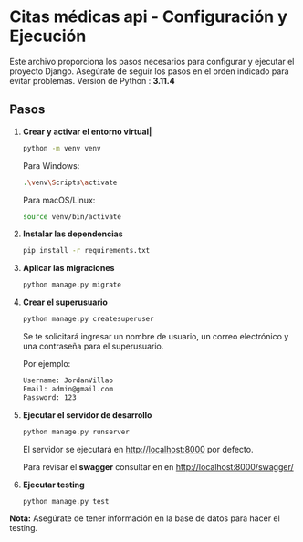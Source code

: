 # Citas médicas api - Configuración y Ejecución

Este archivo proporciona los pasos necesarios para configurar y ejecutar el proyecto Django. Asegúrate de seguir los pasos en el orden indicado para evitar problemas.
Version de Python : **3.11.4**
## Pasos

1. **Crear y activar el entorno virtual|**

   ```bash
   python -m venv venv
   ```
   Para Windows:
   ```bash
   .\venv\Scripts\activate
   ```
   Para macOS/Linux:
   ```bash
   source venv/bin/activate
   ```
2. **Instalar las dependencias**
   ```bash
   pip install -r requirements.txt
   ```
4. **Aplicar las migraciones**
   ```bash
   python manage.py migrate
   ```
5. **Crear el superusuario**
   ```bash
   python manage.py createsuperuser
   ```
   Se te solicitará ingresar un nombre de usuario, un correo electrónico y una contraseña para el superusuario.

   Por ejemplo:
   ```txt
   Username: JordanVillao
   Email: admin@gmail.com
   Password: 123
   ```
6. **Ejecutar el servidor de desarrollo**
   ```bash
   python manage.py runserver
   ```
   El servidor se ejecutará en [http://localhost:8000](http://localhost:8000) por defecto.

   Para revisar el **swagger** consultar en  en [http://localhost:8000/swagger/](http://localhost:8000/swagger)

8. **Ejecutar testing**
   ```bash
   python manage.py test
   ```

**Nota:** Asegúrate de tener información en la base de datos para hacer el testing.

